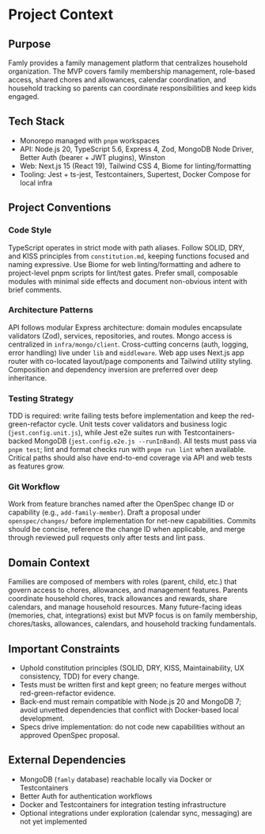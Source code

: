 # Project Context

## Purpose
Famly provides a family management platform that centralizes household organization. The MVP covers family membership management, role-based access, shared chores and allowances, calendar coordination, and household tracking so parents can coordinate responsibilities and keep kids engaged.

## Tech Stack
- Monorepo managed with `pnpm` workspaces
- API: Node.js 20, TypeScript 5.6, Express 4, Zod, MongoDB Node Driver, Better Auth (bearer + JWT plugins), Winston
- Web: Next.js 15 (React 19), Tailwind CSS 4, Biome for linting/formatting
- Tooling: Jest + ts-jest, Testcontainers, Supertest, Docker Compose for local infra

## Project Conventions

### Code Style
TypeScript operates in strict mode with path aliases. Follow SOLID, DRY, and KISS principles from `constitution.md`, keeping functions focused and naming expressive. Use Biome for web linting/formatting and adhere to project-level pnpm scripts for lint/test gates. Prefer small, composable modules with minimal side effects and document non-obvious intent with brief comments.

### Architecture Patterns
API follows modular Express architecture: domain modules encapsulate validators (Zod), services, repositories, and routes. Mongo access is centralized in `infra/mongo/client`. Cross-cutting concerns (auth, logging, error handling) live under `lib` and `middleware`. Web app uses Next.js app router with co-located layout/page components and Tailwind utility styling. Composition and dependency inversion are preferred over deep inheritance.

### Testing Strategy
TDD is required: write failing tests before implementation and keep the red-green-refactor cycle. Unit tests cover validators and business logic (`jest.config.unit.js`), while Jest e2e suites run with Testcontainers-backed MongoDB (`jest.config.e2e.js --runInBand`). All tests must pass via `pnpm test`; lint and format checks run with `pnpm run lint` when available. Critical paths should also have end-to-end coverage via API and web tests as features grow.

### Git Workflow
Work from feature branches named after the OpenSpec change ID or capability (e.g., `add-family-member`). Draft a proposal under `openspec/changes/` before implementation for net-new capabilities. Commits should be concise, reference the change ID when applicable, and merge through reviewed pull requests only after tests and lint pass.

## Domain Context
Families are composed of members with roles (parent, child, etc.) that govern access to chores, allowances, and management features. Parents coordinate household chores, track allowances and rewards, share calendars, and manage household resources. Many future-facing ideas (memories, chat, integrations) exist but MVP focus is on family membership, chores/tasks, allowances, calendars, and household tracking fundamentals.

## Important Constraints
- Uphold constitution principles (SOLID, DRY, KISS, Maintainability, UX consistency, TDD) for every change.
- Tests must be written first and kept green; no feature merges without red-green-refactor evidence.
- Back-end must remain compatible with Node.js 20 and MongoDB 7; avoid unvetted dependencies that conflict with Docker-based local development.
- Specs drive implementation: do not code new capabilities without an approved OpenSpec proposal.

## External Dependencies
- MongoDB (`famly` database) reachable locally via Docker or Testcontainers
- Better Auth for authentication workflows
- Docker and Testcontainers for integration testing infrastructure
- Optional integrations under exploration (calendar sync, messaging) are not yet implemented
